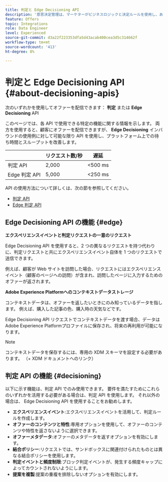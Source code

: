```yaml
---
title: 判定と Edge Decisioning API
description: '意思決定管理は、マーケターがビジネスロジックと決定ルールを使用し、あらゆるチャネルとアプリケーションをまたいで、パーソナライズされたオファーエクスペリエンスを作成してエンドユーザーに配信できるようにする、一連のサービスと UI プログラムで構成されています。 '
feature: Offers
topic: Integrations
role: Data Engineer
level: Experienced
source-git-commit: d3a22f223353dfa5d43acab400cea3d5c314662f
workflow-type: tm+mt
source-wordcount: '413'
ht-degree: 8%

---
```


# 判定と Edge Decisioning API {#about-decisioning-apis}

次のいずれかを使用してオファーを配信できます： **判定** または **Edge Decisioning** API

このページでは、各 API で使用できる特定の機能に関する情報を示します。 両方を使用すると、顧客にオファーを配信できますが、 **Edge Decisioning** インバウンドの使用例に対して可能な限り API を使用し、プラットフォーム上での待ち時間とスループットを改善します。

|  | リクエスト数/秒 | 遅延 |
|---|---|---|
| 判定 API | 2,000 | &lt;500 ms |
| Edge 判定 API | 5,000 | &lt;250 ms |

API の使用方法について詳しくは、次の節を参照してください。
* [判定 API](decisioning-api.md)
* [Edge 判定 API](edge-decisioning-api.md)

## Edge Decisioning API の機能 {#edge}

**エクスペリエンスイベントと判定リクエストの一意のリクエスト**

Edge Decisioning API を使用すると、2 つの異なるリクエストを持つ代わりに、判定リクエストと共にエクスペリエンスイベント自体を 1 つのリクエストで送信できます。

例えば、顧客が Web サイトを訪問した場合、リクエストにはエクスペリエンスイベント（顧客のページへの訪問）が含まれ、訪問したページに入力するためのオファーが返されます。

**Adobe Experience Platformへのコンテキストデータストレージ**

コンテキストデータは、オファーを返したいときにのみ知っているデータを指します。 例えば、購入した記事の色、購入時の天気などです。

Edge Decisioning API リクエストでコンテキストデータを渡す場合、データはAdobe Experience Platformプロファイルに保存され、将来の再利用が可能になります。

>[!NOTE]
>
>コンテキストデータを保存するには、専用の XDM スキーマを設定する必要があります。 （+ XDM ドキュメントへのリンク）

## 判定 API の機能 {#decisioning}

以下に示す機能は、判定 API でのみ使用できます。 要件を満たすためにこれらのいずれかを活用する必要がある場合は、判定 API を使用します。 それ以外の場合は、 Edge Decisioning API を使用することをお勧めします。

* **エクスペリエンスイベント**:エクスペリエンスイベントを活用して、判定ルールを作成します。
* **オファーのコンテンツと特性**:専用オプションを使用して、オファーのコンテンツや特性を返さないように選択できます。
* **オファーメタデータ**:オファーのメタデータを返すオプションを有効にします。
* **結合ポリシー**:リクエストでは、サンドボックスに関連付けられたものとは異なる結合ポリシーを使用します。
* **判定イベントと頻度制限**:ブロック判定イベントが、発生する頻度キャップによってカウントされないようにします。
* **提案を複製**:提案の重複を排除しないオプションを有効にします。

